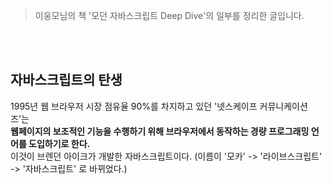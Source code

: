 > 이웅모님의 책 '모던 자바스크립트 Deep Dive'의 일부를 정리한 글입니다. 

<br/><br/>

## 자바스크립트의 탄생

1995년 웹 브라우저 시장 점유율 90%를 차지하고 있던 '넷스케이프 커뮤니케이션즈'는<br/>
<strong> 웹페이지의 보조적인 기능을 수행하기 위해 브라우저에서 동작하는 경량 프로그래밍 언어를 도입하기로 한다. </strong> <br/>
이것이 브렌던 아이크가 개발한 자바스크립트이다.
(이름이 '모카' -> '라이브스크립트' -> '자바스크립트' 로 바뀌었다.)

<br/><br/>







